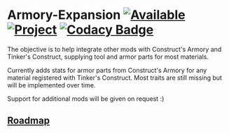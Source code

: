 # Armory-Expansion [![Available](http://cf.way2muchnoise.eu/versions/For%20MC_armory-expansion_all.svg)](https://www.curseforge.com/minecraft/mc-mods/armory-expansion) [![Project](http://cf.way2muchnoise.eu/full_armory-expansion_downloads.svg)](https://www.curseforge.com/minecraft/mc-mods/armory-expansion) [![Codacy Badge](https://api.codacy.com/project/badge/Grade/acc3fb934be843268024500bbbc2f0e8)](https://www.codacy.com/app/YaibaToKen/Armory-Expansion?utm_source=github.com&amp;utm_medium=referral&amp;utm_content=YaibaToKen/Armory-Expansion&amp;utm_campaign=Badge_Grade)

The objective is to help integrate other mods with Construct's Armory and Tinker's Construct, supplying tool and armor parts for most materials.

Currently adds stats for armor parts from Construct's Armory for any material registered with Tinker's Construct. Most traits are still missing but will be implemented over time.

Support for additional mods will be given on request :)

## [Roadmap](https://trello.com/b/QqMQ7gAz/armory-expansion)
